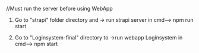 //Must run the server before using WebApp

1. Go to "strapi" folder directory and 
-> run strapi server in cmd--> npm run start

2. Go to "Loginsystem-final" directory to
->run webapp Loginsystem in cmd--> npm start





